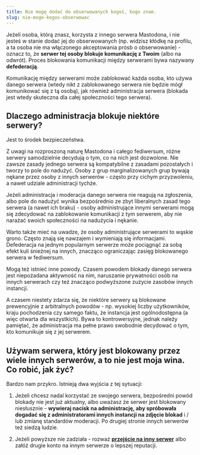 ```yaml
---
title: Nie mogę dodać do obserwowanych kogoś, kogo znam.
slug: nie-moge-kogos-obserwowac
---
```


Jeżeli osoba, którą znasz, korzysta z innego serwera Mastodona, i nie jesteś w stanie dodać jej do obserwowanych (np. widzisz kłódkę na profilu, a ta osoba nie ma włączonego akceptowania prósb o obserwowanie) - oznacz to, że **serwer tej osoby blokuje komunikację z Twoim** (albo na odwrót). Proces blokowania komunikacji między serwerami bywa nazywany **defederacją**.

Komunikację między serwerami może zablokować każda osoba, kto używa danego serwera (wtedy nikt z zablokowanego serwera nie będzie mógł komunikować się z tą osobą), jak również administracja serwera (blokada jest wtedy skuteczna dla całej społeczności tego serwera).

## Dlaczego administracja blokuje niektóre serwery?

Jest to środek bezpieczeństwa.

Z uwagi na rozproszoną naturę Mastodona i całego fediwersum, różne serwery samodzielnie decydują o tym, co na nich jest dozwolone. Nie zawsze zasady jednego serwera są kompatybilne z zasadami pozostałych i tworzy to pole do nadużyć. Osoby z grup marginalizowanych grup bywają nękane przez osoby z innych serwerów - często przy cichym przyzwoleniu, a nawet udziale administracji tychże.

Jeżeli administracja i moderacja danego serwera nie reagują na zgłoszenia, albo pole do nadużyć wynika bezpośrednio ze zbyt liberalnych zasad tego serwera (a nawet ich braku) - osoby administrujące innymi serwerami mogą się zdecydować na zablokowanie komunikacji z tym serwerem, aby nie narażać swoich społeczności na nadużycia i nękanie.

Warto także mieć na uwadze, że osoby administrujące serwerami to wąskie grono. Często znają się nawzajem i wymieniają się informacjami. Defederacja na jednym popularnym serwerze może pociągnąć za sobą efekt kuli śnieżnej na innych, znacząco ograniczając zasięg blokowanego serwera w fediwersum.

Mogą też istnieć inne powody. Czasem powodem blokady danego serwera jest niepożadana aktywność na nim, naruszanie prywatności osób na innych serwerach czy też znacząco podwyższone zużycie zasobów innych instancji.

A czasem niestety zdarza się, że niektóre serwery są blokowane prewencyjnie z arbitralnych powodów - np. wysokiej liczby użytkowników, kraju pochodzenia czy samego faktu, że instancja jest ogólnodostępna (a więc otwarta dla wszystkich). Bywa to kontrowersyjne, jednak należy pamiętać, że administracja ma pełne prawo swobodnie decydować o tym, kto komunikuje się z jej serwerem.

## Używam serwera, który jest blokowany przez wiele innych serwerów, a to nie jest moja wina. Co robić, jak żyć?

Bardzo nam przykro. Istnieją dwa wyjścia z tej sytuacji:

1. Jeżeli chcesz nadal korzystać ze swojego serwera, bezpośredni powód blokady nie jest już aktualny, albo uważasz że serwer jest blokowany niesłusznie - **wywieraj nacisk na administrację, aby spróbowała dogadać się z administratorami innych instancji na zdjęcie blokad** i / lub zmianę standardów moderacji. Po drugiej stronie innych serwerów też siedzą ludzie.

1. Jeżeli powyższe nie zadziała - rozważ [**przejście na inny serwer**](/przeniesienie-konta/) albo załóż drugie konto na innym serwerze o lepszej reputacji.

